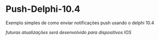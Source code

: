 # Push-Delphi-10.4
Exemplo simples de como enviar notificações push usando o delphi 10.4

*futuras atualizações será desenvolvido para dispositivos IOS*
